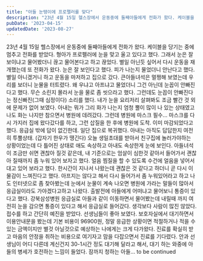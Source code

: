 ```yaml
---
title: "아들 눈탱이에 프로펠러를 맞다"
description: "23년 4월 15일 헬스장에서 운동중에 둘째아들에게 전화가 왔다. 케이블을 당기는 중에 멈추고 전화를 받았다. 형아가 프로펠러에 눈을 맞고 울고 있다고 했다. 그래서 눈은 잘 보이냐고 물어봤더니 끊고 물어본다고 하고 끊었다. 별일 아닌듯 싶어서 다시 운동을 재개했는데 또 전화가 왔다...."
pubDate: '2023-04-15'
updatedDate: '2023-08-27'
---
```


23년 4월 15일 헬스장에서 운동중에 둘째아들에게 전화가 왔다. 케이블을 당기는 중에 멈추고 전화를 받았다. 형아가 프로펠러에 눈을 맞고 울고 있다고 했다. 그래서 눈은 잘 보이냐고 물어봤더니 끊고 물어본다고 하고 끊었다. 별일 아닌듯 싶어서 다시 운동을 재개했는데 또 전화가 왔다. 눈은 잘 보인다고 했다. 피가 나는지 물었더니 안난다고 했다. 별일 아니겠거니 하고 운동을 마저하고 집으로 갔다. 큰아들녀석은 멀쩡해 보였는데 우리를 보더니 눈물을 터트렸다. 왜 우냐고 아프냐고 물었더니 그건 아닌데 눈꼽이 안빠진다고 했다. 무슨 소린지 몰라서 눈을 물로 좀 씻으라고 했다. 그런데도 눈꼽이 안빠진다는 정신빠진(그때 심정이다) 소리를 했다. 내가 눈을 요리저리 살펴봐도 조금 빨간 것 외에 문제가 없어 보였다. 아내는 뭐가 그리 화가 나는지 엄청 뿔이 많이 나 있는 상태였고 나도 화는 나지만 참으면서 병원에 데려갔다. 그런데 병원에 마스크 필수... 마스크를 다시 가지러 집에 왔다갔다를 하고, 그런 삽질을 한 후에 병원에 도착. 이미 마감되었다고 했다. 응급실 밖에 답이 없긴한데. 일단 집으로 복귀했다. 아내는 아직도 답답한지 여전히 투뿔상태. (갑자기 한우가 땡긴다) 오늘 생일초대를 받아서 친구집에 놀러가야하는 상황이었는데 다 틀어진 상태로 애도 속상하고 아내도 속상한게 눈에 보인다. 아들녀석이 조금만 쉬면 괜찮아 질것 같은데, 내 기준으로는 엄살이 심한것 같아서 들어가서 괜찮아 질때까지 좀 누워 있어 보자고 했다. 얼음 찜질을 할 수 있도록 수건에 얼음을 넣어서 대고 있어 보라고 했다. 한시간이 지나서 나왔는데 괜찮은 것 같다고 하더니 곧 다시 이물감이 느껴진다고 했다. 아프지는 않다고 해서 다시 들어가서 좀 누워있어라고 하고 나도 인터넷으로 좀 찾아봤는데 눈에서 눈물이 계속 나오면 병원에 가라는 말들이 많아서 응급실이라도 가야겠다고하고 나왔다. 출발전에 아들에게 어떠냐고 물어보니 통증이 있다고 했다. 강북삼성병원 응급실로 아들과 같이 이동하면서 물어봤는데 내릴때 까지 여전히 눈을 감으면 통증이 있다고 해서 응급실로 들어갔다. 생각보다 사람이 많진 않았다. 접수를 하고 간단히 예진을 받았다. 선생님들이 좋아 보였다. 보호자실에서 대기하면서 이용안내문을 봤는데 기본 비용이 96900원, 정말 응급한 상황이면 적절하거나 적을 수 있는 금액이지만 별것 아닐것으로 예상하는 나에게는 크게 다가왔다. 진료를 확실히 받고 마음의 안정을 취하는 비용으로 여기자고 맘을 다잡으면서 진료를 기다렸다. 안과 선생님이 어디 다른데 계신건지 30-1시간 정도 대기해 달라고 해서, 대기 하는 와중에 아들의 병세가 호전하는 느낌이 들었다. 잠까지 청하는 아들... to be continued